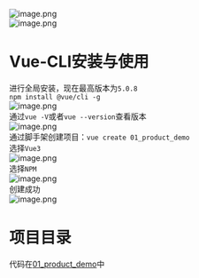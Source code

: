 ![image.png](https://cdn.nlark.com/yuque/0/2023/png/35204765/1679214628883-d060ffb7-d71f-4283-b201-116621ae43c8.png#averageHue=%23f1efee&clientId=u50726225-4920-4&from=paste&height=137&id=u2013b0f8&name=image.png&originHeight=137&originWidth=677&originalType=binary&ratio=1&rotation=0&showTitle=false&size=67078&status=done&style=none&taskId=ua386bbdc-a736-49ef-a392-14236e0e222&title=&width=677)<br />![image.png](https://cdn.nlark.com/yuque/0/2023/png/35204765/1679214725101-dabc4bf0-1d4a-40bb-9ebb-f939ff73b0c4.png#averageHue=%23f5efee&clientId=u50726225-4920-4&from=paste&height=125&id=ue12f6270&name=image.png&originHeight=125&originWidth=421&originalType=binary&ratio=1&rotation=0&showTitle=false&size=35964&status=done&style=none&taskId=u739ef5a7-b11e-4cc6-923d-2463ab2e5bf&title=&width=421)
<a name="DabrH"></a>
# Vue-CLI安装与使用
进行全局安装，现在最高版本为`5.0.8`<br />`npm install @vue/cli -g`<br />![image.png](https://cdn.nlark.com/yuque/0/2023/png/35204765/1679215126354-aad96553-cda5-4068-a88a-d4c40359bf0b.png#averageHue=%23202020&clientId=u50726225-4920-4&from=paste&height=596&id=udad12145&name=image.png&originHeight=596&originWidth=968&originalType=binary&ratio=1&rotation=0&showTitle=false&size=52911&status=done&style=none&taskId=u3b538a23-6e18-4f72-9a39-8b184c6cdcc&title=&width=968)<br />通过`vue -V`或者`vue --version`查看版本<br />![image.png](https://cdn.nlark.com/yuque/0/2023/png/35204765/1679215323506-f623276f-c9f2-4a80-adb9-c46750f4a9a5.png#averageHue=%23141414&clientId=u50726225-4920-4&from=paste&height=94&id=ud2cd64eb&name=image.png&originHeight=94&originWidth=313&originalType=binary&ratio=1&rotation=0&showTitle=false&size=1848&status=done&style=none&taskId=u61f9aba8-f417-4f98-b3af-aeee24a2d2e&title=&width=313)<br />通过脚手架创建项目：`vue create 01_product_demo`<br />选择`Vue3`<br />![image.png](https://cdn.nlark.com/yuque/0/2023/png/35204765/1679215521640-9e38435d-3c7f-4242-9d90-b865203618d4.png#averageHue=%23242320&clientId=u50726225-4920-4&from=paste&height=172&id=ua4a11277&name=image.png&originHeight=172&originWidth=364&originalType=binary&ratio=1&rotation=0&showTitle=false&size=9436&status=done&style=none&taskId=u1b1c3e73-019e-451b-a8d4-bc4dcbefaf7&title=&width=364)<br />选择`NPM`<br />![image.png](https://cdn.nlark.com/yuque/0/2023/png/35204765/1679215937654-b6fbcce9-8e55-4b52-afcf-1af49e3869fc.png#averageHue=%23232221&clientId=u50726225-4920-4&from=paste&height=154&id=ub01b7238&name=image.png&originHeight=154&originWidth=460&originalType=binary&ratio=1&rotation=0&showTitle=false&size=10636&status=done&style=none&taskId=ucc06ae18-ebf7-4b53-a876-1d6ce1ddd11&title=&width=460)<br />创建成功<br />![image.png](https://cdn.nlark.com/yuque/0/2023/png/35204765/1679216027184-0b9daa17-a353-406b-beb2-b527e8e6fb98.png#averageHue=%23242a2f&clientId=u50726225-4920-4&from=paste&height=281&id=u3864ab37&name=image.png&originHeight=281&originWidth=204&originalType=binary&ratio=1&rotation=0&showTitle=false&size=9504&status=done&style=none&taskId=u76987e3e-1882-45a2-abc7-fb402802dcf&title=&width=204)
<a name="vfDGm"></a>
# 项目目录

代码在[01_product_demo](/01_product_demo/)中

